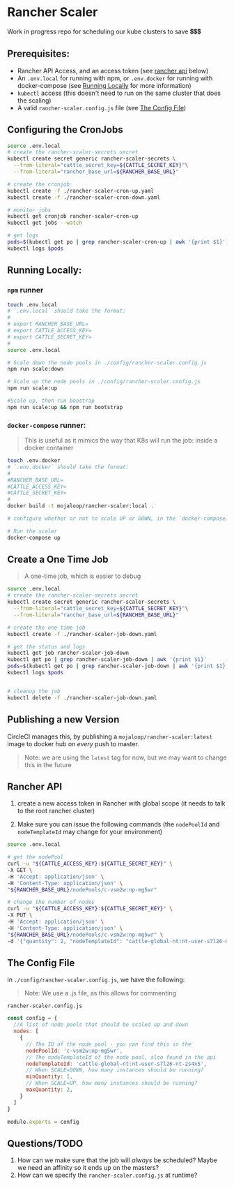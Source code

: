 # Rancher Scaler

Work in progress repo for scheduling our kube clusters to save 💲💲💲

## Prerequisites:

- Rancher API Access, and an access token (see [rancher api](#rancher-api) below)
- An `.env.local` for running with npm, or `.env.docker` for running with docker-compose (see [Running Locally](#Running-Locally) for more information)
- `kubectl` access (this doesn't need to run on the same cluster that does the scaling)
- A valid `rancher-scaler.config.js` file (see [The Config File](#The-Config-File))

## Configuring the CronJobs

```bash
source .env.local
# create the rancher-scaler-secrets secret
kubectl create secret generic rancher-scaler-secrets \
  --from-literal="cattle_secret_key=${CATTLE_SECRET_KEY}"\
  --from-literal="rancher_base_url=${RANCHER_BASE_URL}"

# create the cronjob
kubectl create -f ./rancher-scaler-cron-up.yaml
kubectl create -f ./rancher-scaler-cron-down.yaml

# monitor jobs
kubectl get cronjob rancher-scaler-cron-up
kubectl get jobs --watch

# get logs
pods=$(kubectl get po | grep rancher-scaler-cron-up | awk '{print $1}')
kubectl logs $pods
```

## Running Locally:

### `npm` runner

```bash
touch .env.local
# `.env.local` should take the format:
#
# export RANCHER_BASE_URL=
# export CATTLE_ACCESS_KEY=
# export CATTLE_SECRET_KEY=
#
source .env.local

# Scale down the node pools in ./config/rancher-scaler.config.js
npm run scale:down

# Scale up the node pools in ./config/rancher-scaler.config.js
npm run scale:up

#Scale up, then run boostrap
npm run scale:up && npm run bootstrap

```

### `docker-compose` runner:
> This is useful as it mimics the way that K8s will run the job: inside a docker container


```bash
touch .env.docker
# `.env.docker` should take the format:
#
#RANCHER_BASE_URL=
#CATTLE_ACCESS_KEY=
#CATTLE_SECRET_KEY=
#
docker build -t mojaloop/rancher-scaler:local .

# configure whether or not to scale UP or DOWN, in the `docker-compose.yml` file

# Run the scaler
docker-compose up
```

## Create a One Time Job

> A one-time job, which is easier to debug

```bash
source .env.local
# create the rancher-scaler-secrets secret
kubectl create secret generic rancher-scaler-secrets \
  --from-literal="cattle_secret_key=${CATTLE_SECRET_KEY}"\
  --from-literal="rancher_base_url=${RANCHER_BASE_URL}"

# create the one time job
kubectl create -f ./rancher-scaler-job-down.yaml

# get the status and logs
kubectl get job rancher-scaler-job-down
kubectl get po | grep rancher-scaler-job-down | awk '{print $1}'
pods=$(kubectl get po | grep rancher-scaler-job-down | awk '{print $1}')
kubectl logs $pods


# cleanup the job
kubectl delete -f ./rancher-scaler-job-down.yaml
```

## Publishing a new Version

CircleCI manages this, by publishing a `mojaloop/rancher-scaler:latest` image to docker hub on _every_ push to master.

> Note: we are using the `latest` tag for now, but we may want to change this in the future

## Rancher API

1. create a new access token in Rancher with global scope (it needs to talk to the root rancher cluster)

2. Make sure you can issue the following commands (the `nodePoolId` and `nodeTemplateId` may change for your environment)

```bash
source .env.local

# get the nodePool
curl -u "${CATTLE_ACCESS_KEY}:${CATTLE_SECRET_KEY}" \
-X GET \
-H 'Accept: application/json' \
-H 'Content-Type: application/json' \
"${RANCHER_BASE_URL}/nodePools/c-vsm2w:np-mg5wr" 

# change the number of nodes
curl -u "${CATTLE_ACCESS_KEY}:${CATTLE_SECRET_KEY}" \
-X PUT \
-H 'Accept: application/json' \
-H 'Content-Type: application/json' \
"${RANCHER_BASE_URL}/nodePools/c-vsm2w:np-mg5wr" \
-d '{"quantity": 2, "nodeTemplateId": "cattle-global-nt:nt-user-s7l26-nt-2s4x5"}'
```

## The Config File

in `./config/rancher-scaler.config.js`, we have the following:

> Note: We use a .js file, as this allows for commenting 

`rancher-scaler.config.js`
```js
const config = {
  //A list of node pools that should be scaled up and down
  nodes: [
    {
      // The ID of the node pool - you can find this in the 
      nodePoolId: 'c-vsm2w:np-mg5wr',
      // The nodeTemplateId of the node pool, also found in the api
      nodeTemplateId: 'cattle-global-nt:nt-user-s7l26-nt-2s4x5',
      // When SCALE=DOWN, how many instances should be running?
      minQuantity: 1,
      // When SCALE=UP, how many instances should be running?
      maxQuantity: 2,
    }
  ]
}

module.exports = config
```

## Questions/TODO

1. How can we make sure that the job will _always_ be scheduled? Maybe we need an affinity so it ends up on the masters?
1. How can we specify the `rancher-scaler.config.js` at runtime?